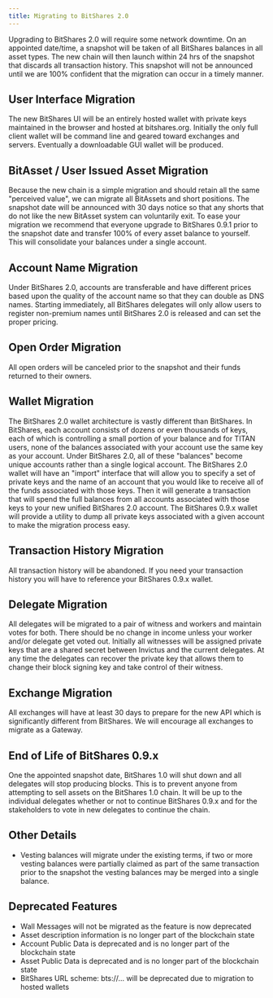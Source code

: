 ```yaml
---
title: Migrating to BitShares 2.0
---
```


Upgrading to BitShares 2.0 will require some network downtime. On an appointed date/time, a snapshot will be taken of
all BitShares balances in all asset types.  The new chain will then launch within 24 hrs of the snapshot that discards
all transaction history.  This snapshot will not be announced until we are 100% confident that the migration can occur
in a timely manner.

## User Interface Migration
The new BitShares UI will be an entirely hosted wallet with private keys maintained in the browser and hosted at
bitshares.org.  Initially the only full client wallet will be command line and geared toward exchanges and servers.
Eventually a downloadable GUI wallet will be produced.

## BitAsset / User Issued Asset Migration
Because the new chain is a simple migration and should retain all the same "perceived value", we can migrate all
BitAssets and short positions.  The snapshot date will be announced with 30 days notice so that any shorts that do not
like the new BitAsset system can voluntarily exit.    To ease your migration we recommend that everyone upgrade to
BitShares 0.9.1 prior to the snapshot date and transfer 100% of every asset balance to yourself.  This will consolidate
your balances under a single account.

## Account Name Migration
Under BitShares 2.0, accounts are transferable and have different prices based upon the quality of the account name so that
they can double as DNS names.  Starting immediately, all BitShares delegates will only allow users to register non-premium names
until BitShares 2.0 is released and can set the proper pricing.

## Open Order Migration
All open orders will be canceled prior to the snapshot and their funds returned to their owners.

## Wallet Migration
The BitShares 2.0 wallet architecture is vastly different than BitShares.  In BitShares, each account consists of dozens or
even thousands of keys, each of which is controlling a small portion of your balance and for TITAN users, none of the
balances associated with your account use the same key as your account.  Under BitShares 2.0, all of these "balances" become
unique accounts rather than a single logical account.    The BitShares 2.0 wallet will have an "import" interface that will
allow you to specify a set of private keys and the name of an account that you would like to receive all of the funds
associated with those keys.   Then it will generate a transaction that will spend the full balances from all accounts
associated with those keys to your new unified BitShares 2.0 account.    The BitShares 0.9.x wallet will provide a utility to dump
all private keys associated with a given account to make the migration process easy.

## Transaction History Migration
All transaction history will be abandoned.  If you need your transaction history you will have to reference your
BitShares 0.9.x wallet.

## Delegate Migration
All delegates will be migrated to a pair of witness and workers and maintain votes for both.  There should be no change
in income unless your worker and/or delegate get voted out.  Initially all witnesses will be assigned private keys that
are a shared secret between Invictus and the current delegates.  At any time the delegates can recover the private key
that allows them to change their block signing key and take control of their witness.

## Exchange Migration
All exchanges will have at least 30 days to prepare for the new API which is significantly different from BitShares.  We
will encourage all exchanges to migrate as a Gateway.

## End of Life of BitShares 0.9.x
One the appointed snapshot date, BitShares 1.0 will shut down and all delegates will stop producing blocks.  This is to
prevent anyone from attempting to sell assets on the BitShares 1.0 chain.  It will be up to the individual delegates
whether or not to continue BitShares 0.9.x and for the stakeholders to vote in new delegates to continue the chain.

## Other Details

* Vesting balances will migrate under the existing terms, if two or more vesting balances were partially claimed
as part of the same transaction prior to the snapshot the vesting balances may be merged into a single balance.

## Deprecated Features
* Wall Messages will not be migrated as the feature is now deprecated
* Asset description information is no longer part of the blockchain state
* Account Public Data is deprecated and is no longer part of the blockchain state
* Asset Public Data is deprecated and is no longer part of the blockchain state
* BitShares URL scheme: bts://... will be deprecated due to migration to hosted wallets
